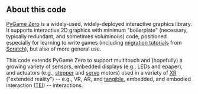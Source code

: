 About this code
---------------

[PyGame Zero](https://pygame-zero.readthedocs.io/en/stable/)
is a widely-used, widely-deployed interactive graphics library.
It supports interactive 2D graphics with minimum "boilerplate" 
(necessary, typically redundant, and sometimes voluminous) code,
positioned especially for learning to write games (including
[migration tutorials](https://pygame-zero.readthedocs.io/en/stable/from-scratch.html)
from 
[Scratch](https://scratch.mit.edu/)), but also of more general use.

This code extends PyGame Zero to support multitouch and (hopefully)
a growing variety of sensors, embedded displays (e.g., LEDs and epaper), and 
actuators (e.g., 
[stepper](https://en.wikipedia.org/wiki/Stepper_motor) and 
[servo](https://en.wikipedia.org/wiki/Servomotor) motors)
used in a variety of 
[XR](https://en.wikipedia.org/wiki/Extended_reality) 
("extended reality") -- e.g., VR, AR, and 
[tangible](https://en.wikipedia.org/wiki/Tangible_user_interface), 
embedded, and embodied interaction 
([TEI](https://tei.acm.org/2022/about/about/)) -- interactions.




